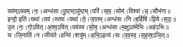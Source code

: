 

  
यव॑म्ऽयवम्।नः॒।अन्ध॑सा।पु॒ष्टम्ऽपु॑ष्टम्।परि॑।स्र॒व॒।सोम॑।विश्वा॑।च॒।सौभ॑गा॥  
इन्दो॒ इति॑।यथा॑।तव॑।स्तवः॑।यथा॑।ते॒।जा॒तम्।अन्ध॑सः।नि।ब॒र्हिषि॑।प्रि॒ये।स॒दः॒॥  
उ॒त।नः॒।गो॒ऽवित्।अ॒श्व॒ऽवित्।पव॑स्व।सो॒म॒।अन्ध॑सा।म॒क्षुऽत॑मेभिः।अह॑ऽभिः॥  
यः।जि॒नाति॑।न।जीय॑ते।हन्ति॑।शत्रु॑म्।अ॒भि॒ऽइत्य॑।सः।प॒व॒स्व॒।स॒ह॒स्र॒ऽजि॒त्॥  
